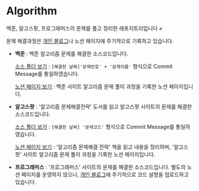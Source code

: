 # Algorithm
백준, 알고스팟, 프로그래머스의 문제를 풀고 정리한 레포지토리입니다 ✊

문제 해결과정은 [개인 블로그](https://mingyum119.tistory.com/category/Algorithm)나 노션 페이지에 주기적으로 기록하고 있습니다. 

- **백준** : 백준 알고리즘 문제를 해결한 소스코드입니다. 

  [소스 폴더 보기](https://github.com/Mingyum-Kim/Algorithm/tree/main/%EB%B0%B1%EC%A4%80) : `[해결한 날짜]'문제번호' + '문제이름'` 형식으로 Commit Message를 통일하였습니다.
  
  [노션 페이지 보기](https://elated-need-e98.notion.site/PS-323f7229f7a7474b9da334dabcab9b57) : 백준 사이트 알고리즘 문제 풀이 과정을 기록한 노션 페이지입니다. 

- **알고스팟** : '알고리즘 문제해결전략' 도서를 읽고 알고스팟 사이트의 문제를 해결한 소스코드입니다.
  
  [소스 폴더 보기](https://github.com/Mingyum-Kim/Algorithm/tree/main/%EC%95%8C%EA%B3%A0%EC%8A%A4%ED%8C%9F/%EB%8F%99%EC%A0%81%20%EA%B3%84%ED%9A%8D%EB%B2%95) : `[해결한 날짜] '문제코드'` 형식으로 Commit Message를 통일하였습니다.
  
  [노션 페이지 보기](https://elated-need-e98.notion.site/PS-6483a0a93f2d46348dc1ede2c030baa0) : '알고리즘 문제해결 전략' 책을 읽고 내용을 정리하며, '알고스팟' 사이트 알고리즘 문제 풀이 과정을 기록한 노션 페이지입니다. 
  
- **프로그래머스** : '프로그래머스' 사이트의 문제를 해결한 소스코드입니다. 별도의 노션 페이지를 운영하지 않으나, [개인 블로그](https://mingyum119.tistory.com/category/Algorithm)에 주기적으로 코드 설명을 업로드하고 있습니다.
